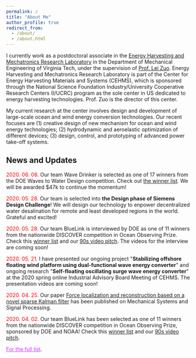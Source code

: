 ```yaml
---
permalink: /
title: "About Me"
author_profile: true
redirect_from: 
  - /about/
  - /about.html
---
```


I currently work as a postdoctoral associate in the <a href="http://seb199.me.vt.edu/zuo/" target="_blank">Energy Harvesting and Mechatronics Research Laboratory</a> in the Department of Mechanical Engineering of Virginia Tech, under the supervision of <a href="http://www.me.vt.edu/people/faculty/lei-zuo/" target="_blank">Prof. Lei Zuo</a>. Energy Harvesting and Mechatronics Research Laboratory is part of the Center for Energy Harvesting Materials and Systems (CEHMS), which is sponsored through the National Science Foundation Industry/University Cooperative Research Centers (I/UCRC) program as the sole center in US dedicated to energy harvesting technologies. Prof. Zuo is the director of this center.

My current research at the center involves design and development of large-scale ocean and wind energy conversion technologies. Our recent focuses are (1) creative design of new mechanism for ocean and wind energy technologies; (2) hydrodynamic and aeroelastic optimization of different devices; (3) design, control, and prototyping of advanced power take-off systems.

News and Updates
------
<span style="color:red"> 2020. 06. 08.</span> Our team Wave Drinker is selected as one of 17 winners from the DOE Waves to Water Design competition. Check out <a href="https://www.herox.com/wavestowater/community" target="_blank">the winner list</a>. We will be awarded $47k to continue the momentum!

<span style="color:red"> 2020. 05. 28.</span> Our team is selected into <b>the Design phase of Siemens Design Challenge</b>! We will design our technology to enpower decentralized water desalination for remote and least developed regions in the world. Grateful and excited!

<span style="color:red"> 2020. 05. 28.</span> Our team BlueLink is interviewed by DOE as one of 11 winners from the nationwide DISCOVER competition in Ocean Observing Prize. Check this <a href="https://www.herox.com/oceanobserving/community" target="_blank">winner list</a> and our <a href="https://youtu.be/uhtcPQ0r0gs" target="_blank">90s video pitch</a>. The videos for the interview are coming soon!

<span style="color:red"> 2020. 05. 21.</span> I have presented our ongoing project "<b>Stabilizing offshore floating wind platform using dual-functional wave energy converter</b>" and ongoing research "<b>Self-floating oscillating surge wave energy converter</b>" at the 2020 spring online Industrial Advisory Board Meeting of CEHMS. The presentation videos are coming soon!

<span style="color:red"> 2020. 04. 25.</span> Our paper <a href="https://doi.org/10.1016/j.ymssp.2020.106890" target="_blank">Force localization and reconstruction based on a novel sparse Kalman filter</a> has been published on Mechanical Systems and Signal Processing.

<span style="color:red"> 2020. 04. 02.</span> Our team BlueLink has been selected as one of 11 winners from the nationwide DISCOVER competition in Ocean Observing Prize, sponsored by DOE and NOAA! Check this <a href="https://www.herox.com/oceanobserving/community" target="_blank">winner list</a> and our <a href="https://youtu.be/uhtcPQ0r0gs" target="_blank">90s video pitch</a>.

<a href="/news/" style="color:#cc33ff">For the full list</a>.